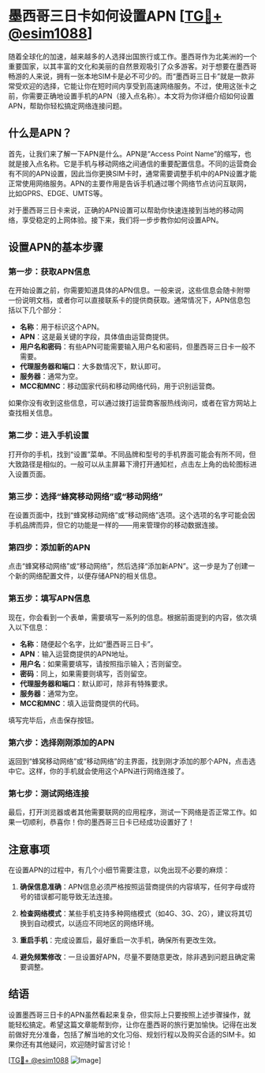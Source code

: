 # 墨西哥三日卡如何设置APN [[TG💪+ @esim1088](https://t.me/s/esim1088)]

随着全球化的加速，越来越多的人选择出国旅行或工作。墨西哥作为北美洲的一个重要国家，以其丰富的文化和美丽的自然景观吸引了众多游客。对于想要在墨西哥畅游的人来说，拥有一张本地SIM卡是必不可少的。而“墨西哥三日卡”就是一款非常受欢迎的选择，它能让你在短时间内享受到高速网络服务。不过，使用这张卡之前，你需要正确地设置手机的APN（接入点名称）。本文将为你详细介绍如何设置APN，帮助你轻松搞定网络连接问题。

## 什么是APN？

首先，让我们来了解一下APN是什么。APN是“Access Point Name”的缩写，也就是接入点名称。它是手机与移动网络之间通信的重要配置信息。不同的运营商会有不同的APN设置，因此当你更换SIM卡时，通常需要调整手机中的APN设置才能正常使用网络服务。APN的主要作用是告诉手机通过哪个网络节点访问互联网，比如GPRS、EDGE、UMTS等。

对于墨西哥三日卡来说，正确的APN设置可以帮助你快速连接到当地的移动网络，享受稳定的上网体验。接下来，我们将一步步教你如何设置APN。

## 设置APN的基本步骤

### 第一步：获取APN信息

在开始设置之前，你需要知道具体的APN信息。一般来说，这些信息会随卡附带一份说明文档，或者你可以直接联系卡的提供商获取。通常情况下，APN信息包括以下几个部分：

- **名称**：用于标识这个APN。
- **APN**：这是最关键的字段，具体值由运营商提供。
- **用户名和密码**：有些APN可能需要输入用户名和密码，但墨西哥三日卡一般不需要。
- **代理服务器和端口**：大多数情况下，默认即可。
- **服务器**：通常为空。
- **MCC和MNC**：移动国家代码和移动网络代码，用于识别运营商。

如果你没有收到这些信息，可以通过拨打运营商客服热线询问，或者在官方网站上查找相关信息。

### 第二步：进入手机设置

打开你的手机，找到“设置”菜单。不同品牌和型号的手机界面可能会有所不同，但大致路径是相似的。一般可以从主屏幕下滑打开通知栏，点击左上角的齿轮图标进入设置页面。

### 第三步：选择“蜂窝移动网络”或“移动网络”

在设置页面中，找到“蜂窝移动网络”或“移动网络”选项。这个选项的名字可能会因手机品牌而异，但它的功能是一样的——用来管理你的移动数据连接。

### 第四步：添加新的APN

点击“蜂窝移动网络”或“移动网络”，然后选择“添加新APN”。这一步是为了创建一个新的网络配置文件，以便存储APN的相关信息。

### 第五步：填写APN信息

现在，你会看到一个表单，需要填写一系列的信息。根据前面提到的内容，依次填入以下信息：

- **名称**：随便起个名字，比如“墨西哥三日卡”。
- **APN**：输入运营商提供的APN地址。
- **用户名**：如果需要填写，请按照指示输入；否则留空。
- **密码**：同上，如果需要则填写，否则留空。
- **代理服务器和端口**：默认即可，除非有特殊要求。
- **服务器**：通常为空。
- **MCC和MNC**：填入运营商提供的代码。

填写完毕后，点击保存按钮。

### 第六步：选择刚刚添加的APN

返回到“蜂窝移动网络”或“移动网络”的主界面，找到刚才添加的那个APN，点击选中它。这样，你的手机就会使用这个APN进行网络连接了。

### 第七步：测试网络连接

最后，打开浏览器或者其他需要联网的应用程序，测试一下网络是否正常工作。如果一切顺利，恭喜你！你的墨西哥三日卡已经成功设置好了！

## 注意事项

在设置APN的过程中，有几个小细节需要注意，以免出现不必要的麻烦：

1. **确保信息准确**：APN信息必须严格按照运营商提供的内容填写，任何字母或符号的错误都可能导致无法连接。
   
2. **检查网络模式**：某些手机支持多种网络模式（如4G、3G、2G），建议将其切换到自动模式，以适应不同地区的网络环境。

3. **重启手机**：完成设置后，最好重启一次手机，确保所有更改生效。

4. **避免频繁修改**：一旦设置好APN，尽量不要随意更改，除非遇到问题且确定需要调整。

## 结语

设置墨西哥三日卡的APN虽然看起来复杂，但实际上只要按照上述步骤操作，就能轻松搞定。希望这篇文章能帮到你，让你在墨西哥的旅行更加愉快。记得在出发前做好充分准备，包括了解当地的文化习俗、规划行程以及购买合适的SIM卡。如果你还有其他疑问，欢迎随时留言讨论！

[[TG💪+ @esim1088](https://t.me/s/esim1088) ![Image](https://i.postimg.cc/4NQfJmqS/Snipaste-2025-05-13-00-14-12.png)]